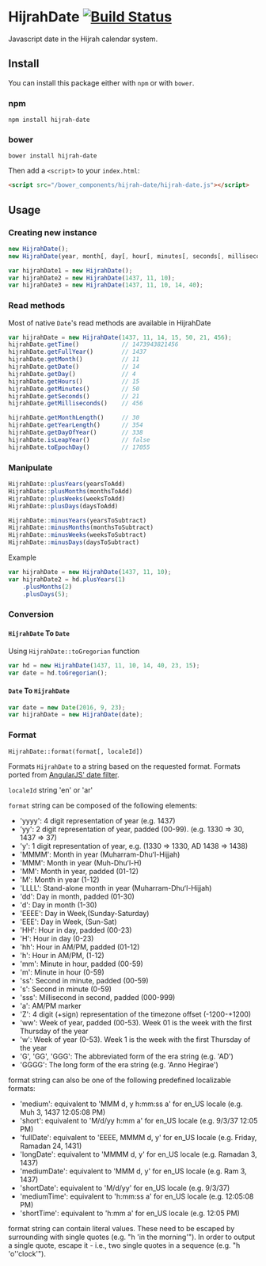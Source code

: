 # HijrahDate [![Build Status](https://travis-ci.org/msarhan/hijrah-date.svg?branch=master)](https://travis-ci.org/msarhan/hijrah-date)
Javascript date in the Hijrah calendar system.


## Install

You can install this package either with `npm` or with `bower`.

### npm

```shell
npm install hijrah-date
```

### bower

```shell
bower install hijrah-date
```

Then add a `<script>` to your `index.html`:

```html
<script src="/bower_components/hijrah-date/hijrah-date.js"></script>
```

## Usage
### Creating new instance
```js
new HijrahDate();
new HijrahDate(year, month[, day[, hour[, minutes[, seconds[, milliseconds]]]]]);
```
```js
var hijrahDate1 = new HijrahDate();
var hijrahDate2 = new HijrahDate(1437, 11, 10);
var hijrahDate3 = new HijrahDate(1437, 11, 10, 14, 40);
```

### Read methods
Most of native `Date`'s read methods are available in HijrahDate
```js
var hijrahDate = new HijrahDate(1437, 11, 14, 15, 50, 21, 456);
hijrahDate.getTime()			// 1473943821456
hijrahDate.getFullYear()		// 1437
hijrahDate.getMonth()			// 11
hijrahDate.getDate()			// 14
hijrahDate.getDay()				// 4
hijrahDate.getHours()			// 15
hijrahDate.getMinutes()			// 50
hijrahDate.getSeconds()			// 21
hijrahDate.getMilliseconds()	// 456

hijrahDate.getMonthLength()		// 30
hijrahDate.getYearLength()		// 354
hijrahDate.getDayOfYear()		// 338
hijrahDate.isLeapYear()			// false
hijrahDate.toEpochDay()			// 17055
```

### Manipulate
```js
HijrahDate::plusYears(yearsToAdd)
HijrahDate::plusMonths(monthsToAdd)
HijrahDate::plusWeeks(weeksToAdd)
HijrahDate::plusDays(daysToAdd)

HijrahDate::minusYears(yearsToSubtract)
HijrahDate::minusMonths(monthsToSubtract)
HijrahDate::minusWeeks(weeksToSubtract)
HijrahDate::minusDays(daysToSubtract)
```
Example
```js
var hijrahDate = new HijrahDate(1437, 11, 10);
var hijrahDate2 = hd.plusYears(1)
	.plusMonths(2)
	.plusDays(5);
```

### Conversion
#### `HijrahDate` To `Date`
Using `HijrahDate::toGregorian` function
```js
var hd = new HijrahDate(1437, 11, 10, 14, 40, 23, 15);
var date = hd.toGregorian();
```

#### `Date` To `HijrahDate`
```js
var date = new Date(2016, 9, 23);
var hijrahDate = new HijrahDate(date);
```

### Format
`HijrahDate::format(format[, localeId])`

Formats `HijrahDate` to a string based on the requested format. Formats ported from [AngularJS' date filter](https://docs.angularjs.org/api/ng/filter/date).

`localeId` string 'en' or 'ar'

`format` string can be composed of the following elements:
* 'yyyy': 4 digit representation of year (e.g. 1437)
* 'yy': 2 digit representation of year, padded (00-99). (e.g. 1330 => 30, 1437 => 37)
* 'y': 1 digit representation of year, e.g. (1330 => 1330, AD 1438 => 1438)
* 'MMMM': Month in year (Muharram-Dhuʻl-Hijjah)
* 'MMM': Month in year (Muh-Dhuʻl-H)
* 'MM': Month in year, padded (01-12)
* 'M': Month in year (1-12)
* 'LLLL': Stand-alone month in year (Muharram-Dhuʻl-Hijjah)
* 'dd': Day in month, padded (01-30)
* 'd': Day in month (1-30)
* 'EEEE': Day in Week,(Sunday-Saturday)
* 'EEE': Day in Week, (Sun-Sat)
* 'HH': Hour in day, padded (00-23)
* 'H': Hour in day (0-23)
* 'hh': Hour in AM/PM, padded (01-12)
* 'h': Hour in AM/PM, (1-12)
* 'mm': Minute in hour, padded (00-59)
* 'm': Minute in hour (0-59)
* 'ss': Second in minute, padded (00-59)
* 's': Second in minute (0-59)
* 'sss': Millisecond in second, padded (000-999)
* 'a': AM/PM marker
* 'Z': 4 digit (+sign) representation of the timezone offset (-1200-+1200)
* 'ww': Week of year, padded (00-53). Week 01 is the week with the first Thursday of the year
* 'w': Week of year (0-53). Week 1 is the week with the first Thursday of the year
* 'G', 'GG', 'GGG': The abbreviated form of the era string (e.g. 'AD')
* 'GGGG': The long form of the era string (e.g. 'Anno Hegirae')

format string can also be one of the following predefined localizable formats:

* 'medium': equivalent to 'MMM d, y h:mm:ss a' for en_US locale (e.g. Muh 3, 1437 12:05:08 PM)
* 'short': equivalent to 'M/d/yy h:mm a' for en_US locale (e.g. 9/3/37 12:05 PM)
* 'fullDate': equivalent to 'EEEE, MMMM d, y' for en_US locale (e.g. Friday, Ramadan 24, 1431)
* 'longDate': equivalent to 'MMMM d, y' for en_US locale (e.g. Ramadan 3, 1437)
* 'mediumDate': equivalent to 'MMM d, y' for en_US locale (e.g. Ram 3, 1437)
* 'shortDate': equivalent to 'M/d/yy' for en_US locale (e.g. 9/3/37)
* 'mediumTime': equivalent to 'h:mm:ss a' for en_US locale (e.g. 12:05:08 PM)
* 'shortTime': equivalent to 'h:mm a' for en_US locale (e.g. 12:05 PM)

format string can contain literal values. These need to be escaped by surrounding with single quotes (e.g. "h 'in the morning'"). In order to output a single quote, escape it - i.e., two single quotes in a sequence (e.g. "h 'o''clock'").
